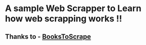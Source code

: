 # A sample Web Scrapper to Learn how web scrapping works !!
## Thanks to - [BooksToScrape](https://books.toscrape.com/)

